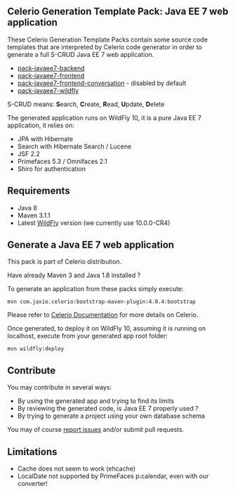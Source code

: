 ## Celerio Generation Template Pack: Java EE 7 web application

These Celerio Generation Template Packs contain some source code templates that
are interpreted by Celerio code generator in order to generate a full S-CRUD Java EE 7 web application.

* [pack-javaee7-backend](https://github.com/jaxio/javaee-lab/tree/master/pack-javaee7-backend)
* [pack-javaee7-frontend](https://github.com/jaxio/javaee-lab/tree/master/pack-javaee7-frontend)
* [pack-javaee7-frontend-conversation](https://github.com/jaxio/javaee-lab/tree/master/pack-javaee7-frontend-conversation) - disabled by default
* [pack-javaee7-wildfly](https://github.com/jaxio/javaee-lab/tree/master/pack-javaee7-wildfly)

S-CRUD means: **S**earch, **C**reate, **R**ead, **U**pdate, **D**elete

The generated application runs on WildFly 10, it is a pure Java EE 7 application, it relies on:

* JPA with Hibernate
* Search with Hibernate Search / Lucene
* JSF 2.2
* Primefaces 5.3 / Omnifaces 2.1
* Shiro for authentication

## Requirements

* Java 8
* Maven 3.1.1
* Latest [WildFly](http://wildfly.org/downloads/) version (we currently use 10.0.0-CR4)

## Generate a Java EE 7 web application

This pack is part of Celerio distribution.

Have already Maven 3 and Java 1.8 installed ?

To generate an application from these packs simply execute:

    mvn com.jaxio.celerio:bootstrap-maven-plugin:4.0.4:bootstrap

Please refer to [Celerio Documentation](http://www.jaxio.com/documentation/celerio) for more details on Celerio.

Once generated, to deploy it on WildFly 10, assuming it is running on localhost, execute from your generated app root folder:

    mvn wildfly:deploy

## Contribute

You may contribute in several ways:

* By using the generated app and trying to find its limits
* By reviewing the generated code, is Java EE 7 properly used ?
* By trying to generate a project using your own database schema

You may of course [report issues](https://github.com/jaxio/javaee-lab/issues) and/or submit pull requests.

## Limitations

* Cache does not seem to work (ehcache)
* LocalDate not supported by PrimeFaces p:calendar, even with our converter!
